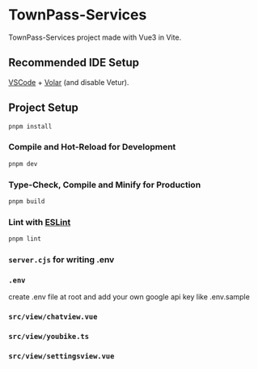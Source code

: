# TownPass-Services

TownPass-Services project made with Vue3 in Vite.

## Recommended IDE Setup

[VSCode](https://code.visualstudio.com/) + [Volar](https://marketplace.visualstudio.com/items?itemName=Vue.volar) (and disable Vetur).

## Project Setup

```sh
pnpm install
```

### Compile and Hot-Reload for Development

```sh
pnpm dev
```

### Type-Check, Compile and Minify for Production

```sh
pnpm build
```

### Lint with [ESLint](https://eslint.org/)

```sh
pnpm lint
```

### ```server.cjs``` for writing .env
### ```.env``` 
create .env file at root and add your own google api key like .env.sample 
### ```src/view/chatview.vue```
### ```src/view/youbike.ts```
### ```src/view/settingsview.vue```
